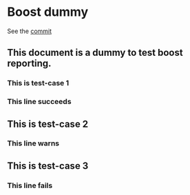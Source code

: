 #  Boost dummy

See the [commit](https://github.com/report-ci/scripts/commit/HEAD)

##  This document is a dummy to test boost reporting.

###  This is test-case 1

###  This line succeeds

##  This is test-case 2

###  This line warns

##  This is test-case 3

###  This line fails